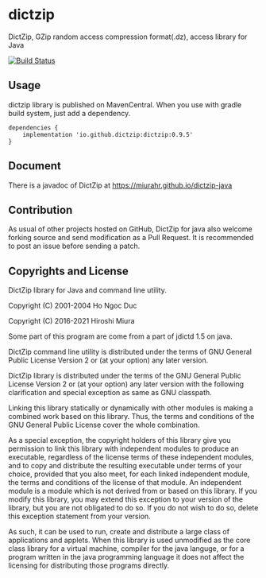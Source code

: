 # dictzip

DictZip, GZip random access compression format(.dz), access library for Java

[![Build Status](https://travis-ci.org/dictzip/dictzip-java.svg?branch=master)](https://travis-ci.org/dictzip/dictzip-java)


## Usage


dictzip library is published on MavenCentral. When you use with gradle build system,
just add a dependency.

```
dependencies {
    implementation 'io.github.dictzip:dictzip:0.9.5'
}
```

## Document

There is a javadoc of DictZip at https://miurahr.github.io/dictzip-java


## Contribution

As usual of other projects hosted on GitHub, DictZip for java also welcome
forking source and send modification as a Pull Request.
It is recommended to post an issue before sending a patch.


## Copyrights and License

DictZip library for Java and command line utility.

Copyright (C) 2001-2004 Ho Ngoc Duc

Copyright (C) 2016-2021 Hiroshi Miura

Some part of this program are come from a part of jdictd 1.5 on java.

DictZip command line utility is distributed under the terms of GNU General
Public License Version 2 or (at your option) any later version.

DictZip library is distributed under the terms of the GNU General Public License
Version 2 or (at your option) any later version with the following clarification
and special exception as same as GNU classpath.

Linking this library statically or dynamically with other modules is making
a combined work based on this library. Thus, the terms and conditions of
the GNU General Public License cover the whole combination.

As a special exception, the copyright holders of this library give you permission
to link this library with independent modules to produce an executable, regardless
of the license terms of these independent modules, and to copy and distribute
the resulting executable under terms of your choice, provided that you also meet,
for each linked independent module, the terms and conditions of the license of
that module. An independent module is a module which is not derived from or based on
this library. If you modify this library, you may extend this exception to
your version of the library, but you are not obligated to do so. If you do not wish
to do so, delete this exception statement from your version.

As such, it can be used to run, create and distribute a large class of applications
and applets. When this library is used unmodified as the core class library
for a virtual machine, compiler for the java languge, or for a program written
in the java programming language it does not affect the licensing for distributing
those programs directly.
